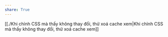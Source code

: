 ```yaml
---
share: True
---
```

[[./Khi chỉnh CSS mà thấy không thay đổi, thử xoá cache xem|Khi chỉnh CSS mà thấy không thay đổi, thử xoá cache xem]] 